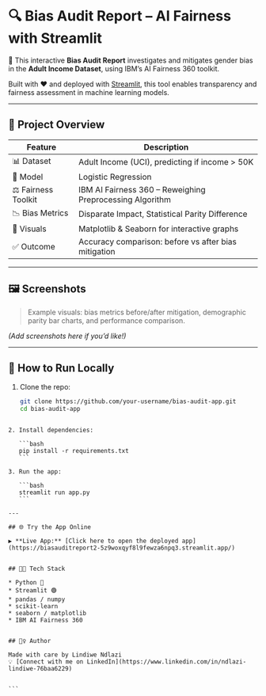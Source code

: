 # 🔍 Bias Audit Report – AI Fairness with Streamlit

🎯 This interactive **Bias Audit Report** investigates and mitigates gender bias in the **Adult Income Dataset**, using IBM’s AI Fairness 360 toolkit.

Built with ❤️ and deployed with [Streamlit](https://streamlit.io/), this tool enables transparency and fairness assessment in machine learning models.

---

## 📁 Project Overview

| Feature               | Description                                                  |
|----------------------|--------------------------------------------------------------|
| 📊 Dataset           | Adult Income (UCI), predicting if income > 50K               |
| 🧠 Model             | Logistic Regression                                          |
| ⚖️ Fairness Toolkit | IBM AI Fairness 360 – Reweighing Preprocessing Algorithm      |
| 📉 Bias Metrics      | Disparate Impact, Statistical Parity Difference               |
| 🎨 Visuals           | Matplotlib & Seaborn for interactive graphs                  |
| ✅ Outcome           | Accuracy comparison: before vs after bias mitigation         |

---

## 🖼️ Screenshots

> Example visuals: bias metrics before/after mitigation, demographic parity bar charts, and performance comparison.

*(Add screenshots here if you’d like!)*

---

## 🚀 How to Run Locally

1. Clone the repo:
   ```bash
   git clone https://github.com/your-username/bias-audit-app.git
   cd bias-audit-app
````

2. Install dependencies:

   ```bash
   pip install -r requirements.txt
   ```

3. Run the app:

   ```bash
   streamlit run app.py
   ```

---

## 🌐 Try the App Online

▶️ **Live App:** [Click here to open the deployed app](https://biasauditreport2-5z9woxqyf8l9fewza6npq3.streamlit.app/)


## 👩‍💻 Tech Stack

* Python 🐍
* Streamlit 🟢
* pandas / numpy
* scikit-learn
* seaborn / matplotlib
* IBM AI Fairness 360


## 🙋‍♀️ Author

Made with care by Lindiwe Ndlazi
💡 [Connect with me on LinkedIn](https://www.linkedin.com/in/ndlazi-lindiwe-76baa6229)


```

